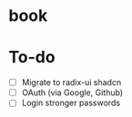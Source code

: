# book

# To-do
- [ ] Migrate to radix-ui shadcn
- [ ] OAuth (via Google, Github)
- [ ] Login stronger passwords
